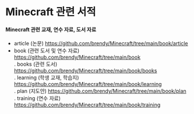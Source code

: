 # Minecraft 관련 서적
#### Minecraft 관련 교재, 연수 자료, 도서 자료

- article (논문) https://github.com/brendy/Minecraft/tree/main/book/article <br>
- book (관련 도서 및 연수 자료) https://github.com/brendy/Minecraft/tree/main/book <br>
. books (관련 도서) https://github.com/brendy/Minecraft/tree/main/book/books <br>
. learning (학생 교재, 학습지) https://github.com/brendy/Minecraft/tree/main/book/learning <br>
. plan (지도안) https://github.com/brendy/Minecraft/tree/main/book/plan <br>
. training (연수 자료) https://github.com/brendy/Minecraft/tree/main/book/training

